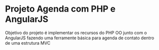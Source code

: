 # Projeto Agenda com PHP e AngularJS

Objetivo do projeto é implementar os recursos do PHP OO junto com o AngularJS fazendo uma ferramente básica para agenda de contato dentro de uma estrutura MVC
